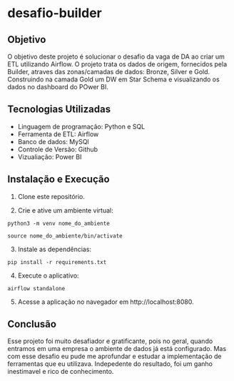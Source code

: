 # desafio-builder

## Objetivo

O objetivo deste projeto é solucionar o desafio da vaga de DA ao criar um ETL utilizando Airflow. O projeto trata os dados de origem, fornecidos pela Builder, atraves das zonas/camadas de dados: Bronze, Silver e Gold. Construindo na camada Gold um DW em Star Schema e visualizando os dados no dashboard do POwer BI.

## Tecnologias Utilizadas

- Linguagem de programação: Python e SQL
- Ferramenta de ETL: Airflow
- Banco de dados: MySQl
- Controle de Versão: Github
- Vizualiação: Power BI

## Instalação e Execução

1. Clone este repositório.

2. Crie e ative um ambiente virtual:
```
python3 -m venv nome_do_ambiente  

source nome_do_ambiente/bin/activate
```
3. Instale as dependências:
```
pip install -r requirements.txt
```
4. Execute o aplicativo:
```
airflow standalone
```
5. Acesse a aplicação no navegador em http://localhost:8080.

## Conclusão

Esse projeto foi muito desafiador e gratificante, pois no geral, quando entramos em uma empresa o ambiente de dados já está configurado. Mas com esse desafio eu pude me aprofundar e estudar a implementação de ferramentas que eu utilizava. Indepedente do resultado, foi um ganho inestimavel e rico de conhecimento.
